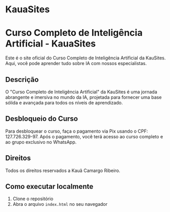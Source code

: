 # KauaSites
# Curso Completo de Inteligência Artificial - KauaSites

Este é o site oficial do Curso Completo de Inteligência Artificial da KauSites. Aqui, você pode aprender tudo sobre IA com nossos especialistas.

## Descrição

O "Curso Completo de Inteligência Artificial" da KauSites é uma jornada abrangente e imersiva no mundo da IA, projetada para fornecer uma base sólida e avançada para todos os níveis de aprendizado.

## Desbloqueio do Curso

Para desbloquear o curso, faça o pagamento via Pix usando o CPF: 127.726.329-97. Após o pagamento, você terá acesso ao curso completo e ao grupo exclusivo no WhatsApp.

## Direitos

Todos os direitos reservados a Kauã Camargo Ribeiro.

## Como executar localmente

1. Clone o repositório
2. Abra o arquivo `index.html` no seu navegador
